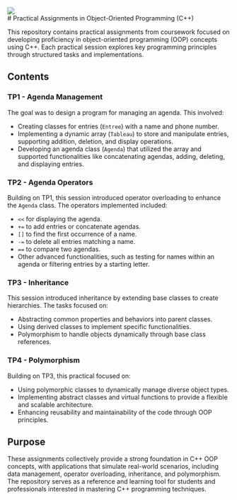 <div align="left">
  <a href="fr_README.md">
    <img src="https://img.shields.io/badge/lang-fr-blue">
  </a>
</div>  
# Practical Assignments in Object-Oriented Programming (C++)

This repository contains practical assignments from coursework focused on developing proficiency in object-oriented programming (OOP) concepts using C++. Each practical session explores key programming principles through structured tasks and implementations.

## Contents

### TP1 - Agenda Management
The goal was to design a program for managing an agenda. This involved:
- Creating classes for entries (`Entree`) with a name and phone number.
- Implementing a dynamic array (`Tableau`) to store and manipulate entries, supporting addition, deletion, and display operations.
- Developing an agenda class (`Agenda`) that utilized the array and supported functionalities like concatenating agendas, adding, deleting, and displaying entries.

### TP2 - Agenda Operators
Building on TP1, this session introduced operator overloading to enhance the `Agenda` class. The operators implemented included:
- `<<` for displaying the agenda.
- `+=` to add entries or concatenate agendas.
- `[]` to find the first occurrence of a name.
- `-=` to delete all entries matching a name.
- `==` to compare two agendas.
- Other advanced functionalities, such as testing for names within an agenda or filtering entries by a starting letter.

### TP3 - Inheritance
This session introduced inheritance by extending base classes to create hierarchies. The tasks focused on:
- Abstracting common properties and behaviors into parent classes.
- Using derived classes to implement specific functionalities.
- Polymorphism to handle objects dynamically through base class references.

### TP4 - Polymorphism
Building on TP3, this practical focused on:
- Using polymorphic classes to dynamically manage diverse object types.
- Implementing abstract classes and virtual functions to provide a flexible and scalable architecture.
- Enhancing reusability and maintainability of the code through OOP principles.

## Purpose
These assignments collectively provide a strong foundation in C++ OOP concepts, with applications that simulate real-world scenarios, including data management, operator overloading, inheritance, and polymorphism. The repository serves as a reference and learning tool for students and professionals interested in mastering C++ programming techniques.
